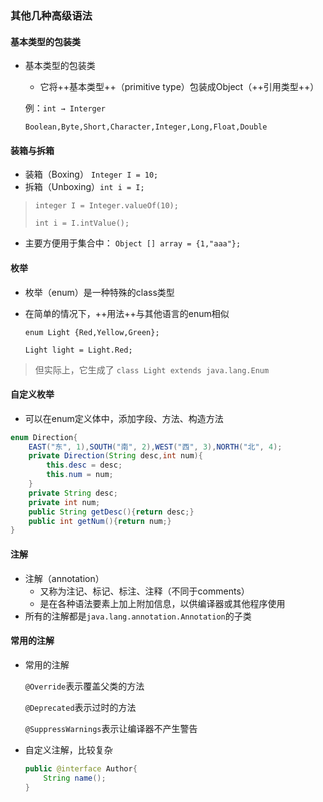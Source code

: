 ### 其他几种高级语法

#### 基本类型的包装类

* 基本类型的包装类

  * 它将++基本类型++（primitive type）包装成Object（++引用类型++）

  例：`int → Interger`

  `Boolean,Byte,Short,Character,Integer,Long,Float,Double`

#### 装箱与拆箱

* 装箱（Boxing） `Integer I = 10;`
* 拆箱（Unboxing）`int i = I;`

> `integer I = Integer.valueOf(10);`
>
> `int i = I.intValue();`

* 主要方便用于集合中： `Object [] array = {1,"aaa"};`

#### 枚举

* 枚举（enum）是一种特殊的class类型

* 在简单的情况下，++用法++与其他语言的enum相似

  `enum Light {Red,Yellow,Green};`

  `Light light = Light.Red;`

> 但实际上，它生成了 `class Light extends java.lang.Enum`

#### 自定义枚举

* 可以在enum定义体中，添加字段、方法、构造方法

```java
enum Direction{
    EAST("东", 1),SOUTH("南", 2),WEST("西", 3),NORTH("北", 4);
    private Direction(String desc,int num){
        this.desc = desc;
        this.num = num;
    }
    private String desc;
    private int num;
    public String getDesc(){return desc;}
    public int getNum(){return num;}
}
```

#### 注解

* 注解（annotation）
  * 又称为注记、标记、标注、注释（不同于comments）
  * 是在各种语法要素上加上附加信息，以供编译器或其他程序使用
* 所有的注解都是`java.lang.annotation.Annotation`的子类

#### 常用的注解

* 常用的注解

  `@Override`表示覆盖父类的方法

  `@Deprecated`表示过时的方法

  `@SuppressWarnings`表示让编译器不产生警告

* 自定义注解，比较复杂

  ```java
  public @interface Author{
      String name();
  }
  ```

  

